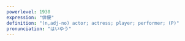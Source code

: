 ```yaml
---
powerlevel: 1930
expression: "俳優"
definition: "(n,adj-no) actor; actress; player; performer; (P)"
pronunciation: "はいゆう"
---
```

